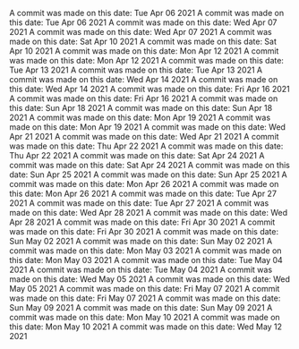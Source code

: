 A commit was made on this date: Tue Apr 06 2021
A commit was made on this date: Tue Apr 06 2021
A commit was made on this date: Wed Apr 07 2021
A commit was made on this date: Wed Apr 07 2021
A commit was made on this date: Sat Apr 10 2021
A commit was made on this date: Sat Apr 10 2021
A commit was made on this date: Mon Apr 12 2021
A commit was made on this date: Mon Apr 12 2021
A commit was made on this date: Tue Apr 13 2021
A commit was made on this date: Tue Apr 13 2021
A commit was made on this date: Wed Apr 14 2021
A commit was made on this date: Wed Apr 14 2021
A commit was made on this date: Fri Apr 16 2021
A commit was made on this date: Fri Apr 16 2021
A commit was made on this date: Sun Apr 18 2021
A commit was made on this date: Sun Apr 18 2021
A commit was made on this date: Mon Apr 19 2021
A commit was made on this date: Mon Apr 19 2021
A commit was made on this date: Wed Apr 21 2021
A commit was made on this date: Wed Apr 21 2021
A commit was made on this date: Thu Apr 22 2021
A commit was made on this date: Thu Apr 22 2021
A commit was made on this date: Sat Apr 24 2021
A commit was made on this date: Sat Apr 24 2021
A commit was made on this date: Sun Apr 25 2021
A commit was made on this date: Sun Apr 25 2021
A commit was made on this date: Mon Apr 26 2021
A commit was made on this date: Mon Apr 26 2021
A commit was made on this date: Tue Apr 27 2021
A commit was made on this date: Tue Apr 27 2021
A commit was made on this date: Wed Apr 28 2021
A commit was made on this date: Wed Apr 28 2021
A commit was made on this date: Fri Apr 30 2021
A commit was made on this date: Fri Apr 30 2021
A commit was made on this date: Sun May 02 2021
A commit was made on this date: Sun May 02 2021
A commit was made on this date: Mon May 03 2021
A commit was made on this date: Mon May 03 2021
A commit was made on this date: Tue May 04 2021
A commit was made on this date: Tue May 04 2021
A commit was made on this date: Wed May 05 2021
A commit was made on this date: Wed May 05 2021
A commit was made on this date: Fri May 07 2021
A commit was made on this date: Fri May 07 2021
A commit was made on this date: Sun May 09 2021
A commit was made on this date: Sun May 09 2021
A commit was made on this date: Mon May 10 2021
A commit was made on this date: Mon May 10 2021
A commit was made on this date: Wed May 12 2021
